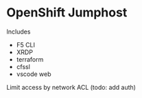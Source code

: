 # OpenShift Jumphost

Includes

- F5 CLI
- XRDP
- terraform
- cfssl
- vscode web

Limit access by network ACL (todo: add auth) 